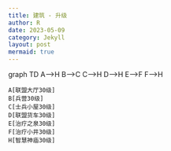 ```yaml
---
title: 建筑 - 升级
author: R
date: 2023-05-09
category: Jekyll
layout: post
mermaid: true
---
```



<script src="https://cdn.jsdelivr.net/npm/mermaid/dist/mermaid.min.js" onload="renderMermaidChart()"></script>

<script>
function renderMermaidChart() {
  mermaid.initialize({/* mermaid config */});
  mermaid.init();
}
</script>

<div class="mermaid">
  graph TD
    A-->H
	B-->C
	C-->H
	D-->H
	E-->F
    F-->H
	
	A[联盟大厅30级]
	B[兵营30级]
	C[士兵小屋30级]
	D[联盟货车30级]
	E[治疗之泉30级]
	F[治疗小井30级]
    H[智慧神庙30级]
	
</div>


<!--{% if page.mermaid %}
<script>
mermaid.initialize({
  startOnLoad: true
});
</script>
{% endif %} -->



